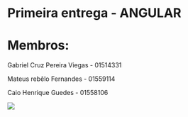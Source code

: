 # Primeira entrega - ANGULAR

# Membros:

Gabriel Cruz Pereira Viegas - 01514331

Mateus rebêlo Fernandes - 01559114

Caio Henrique Guedes - 01558106


<img src="/image 1">
